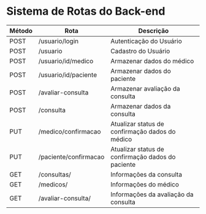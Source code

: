 # Sistema de Rotas do Back-end

| Método | Rota                  | Descrição                                         |
|--------|-----------------------|---------------------------------------------------|
| POST   | /usuario/login        | Autenticação do Usuário                           |
| POST   | /usuario              | Cadastro do Usuário                               |
| POST   | /usuario/id/medico    | Armazenar dados do médico                         |
| POST   | /usuario/id/paciente  | Armazenar dados do paciente                       |
| POST   | /avaliar-consulta     | Armazenar avaliação da consulta                   |
| POST   | /consulta             | Armazenar dados da consulta                       |
| PUT    | /medico/confirmacao   | Atualizar status de confirmação dados do médico   |
| PUT    | /paciente/confirmacao | Atualizar status de confirmação dados do paciente |
| GET    | /consultas/           | Informações da consulta                           |
| GET    | /medicos/             | Informações do médico                             |
| GET    | /avaliar-consulta/    | Informações da avaliação da consulta              |

